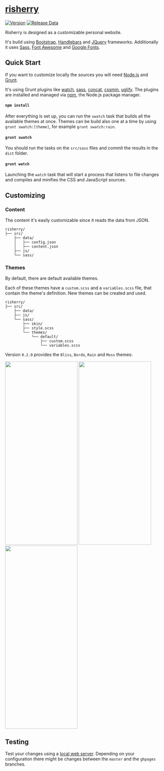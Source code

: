 # [risherry](http://risherry.ro/)

[![Version](https://img.shields.io/github/release/evalica/risherry.svg)](https://github.com/evalica/risherry/releases) [![Release Data](https://img.shields.io/github/release-date/evalica/risherry.svg)](https://github.com/evalica/risherry/releases)

 <!--- [![Build Status](https://img.shields.io/travis/evalica/risherry.svg)](https://travis-ci.org/evalica/risherry)
[![devDependency Status](https://img.shields.io/david/evalica/risherry.svg)](https://david-dm.org/evalica/risherry) --->

Risherry is designed as a customizable personal website.

It's build using [Bootstrap](http://getbootstrap.com/), [Handlebars](http://handlebarsjs.com/) and [JQuery](https://jquery.com/) frameworks. Additionally it uses [Sass](http://sass-lang.com/), [Font Awesome](http://fortawesome.github.io/Font-Awesome/) and [Google Fonts](http://www.google.com/fonts).

## Quick Start

If you want to customize locally the sources you will need [Node.js](https://nodejs.org/) and [Grunt](http://gruntjs.com/).

It's using Grunt plugins like [watch](https://www.npmjs.com/package/grunt-contrib-watch), [sass](https://www.npmjs.com/package/grunt-contrib-sass), [concat](https://www.npmjs.com/package/grunt-contrib-concat), [cssmin](https://www.npmjs.com/package/grunt-contrib-cssmin), [uglify](https://www.npmjs.com/package/grunt-contrib-uglify). The plugins are installed and managed via [npm](https://npmjs.org/), the Node.js package manager.

#### `npm install`

After everything is set up, you can run the `swatch` task that builds all the available themes at once. Themes can be build also one at a time by using `grunt swatch:[theme]`, for example `grunt swatch:rain`.

#### `grunt swatch`

You should run the tasks on the `src/sass` files and commit the results in the `dist` folder.

#### `grunt watch`

Launching the `watch` task that will start a process that listens to file changes and compiles and minifies the CSS and JavaScript sources.

## Customizing

### Content

The content it's easily customizable since it reads the data from JSON.

```
risherry/
├── src/
    ├── data/
    │   ├── config.json
    │   ├── content.json
    ├── js/
    └── sass/

```

### Themes

By default, there are default available themes. 

Each of these themes have a `custom.scss` and a `variables.scss` file, that contain the theme's definition. New themes can be created and used.

```
risherry/
├── src/
    ├── data/
    ├── js/
    └── sass/
        ├── skin/
        ├── style.scss
        └── themes/
            └── default/
                ├── custom.scss
                └── variables.scss
```

Version `0.2.0` provides the `Bliss`, `Bordo`, `Rain` and `Moss` themes:

<img src="https://cloud.githubusercontent.com/assets/629552/7220685/c166ada6-e6d9-11e4-9d9c-4263f94ad817.png" width="235px" height="593px" />  <img src="https://cloud.githubusercontent.com/assets/629552/7220688/cb2b26c8-e6d9-11e4-8381-b3667e0ecbf5.png" width="235px" height="593px" />  <img src="https://cloud.githubusercontent.com/assets/629552/7220686/c728afa0-e6d9-11e4-8e96-1016534586fc.png" width="235px" height="593px" />

## Testing

Test your changes using a [local web server](https://stackoverflow.com/a/21608670/444320). Depending on your configuration there might be changes between the `master` and the `ghpages` branches.
